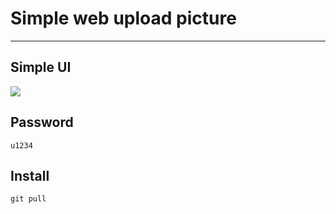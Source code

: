 # Simple web upload picture
---	
## Simple UI
![](http://www.reactiongifs.us/wp-content/uploads/2013/10/nuh_uh_conan_obrien.gif)
## Password 
```
u1234
```
## Install 
```
git pull
```
